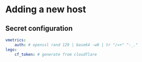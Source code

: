 # Adding a new host

## Secret configuration

```yaml
vmetrics:
    auth: # openssl rand 129 | base64 -w0 | tr "/=+" "-_."
lego:
    cf_token: # generate from cloudflare
```
